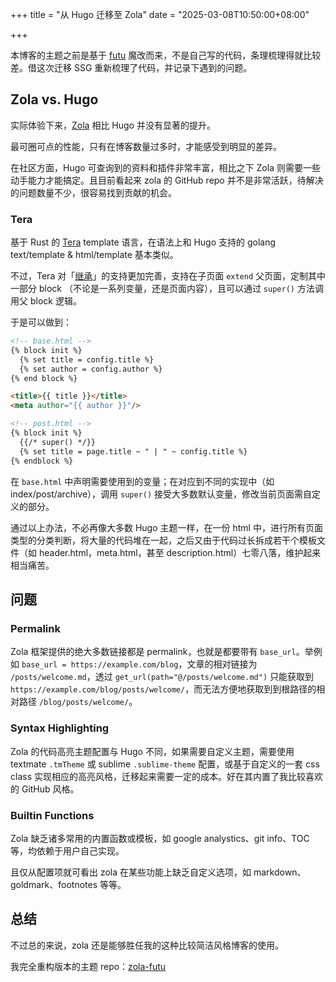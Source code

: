+++
title = "从 Hugo 迁移至 Zola"
date = "2025-03-08T10:50:00+08:00"

+++
  
本博客的主题之前是基于 [futu](https://github.com/yuanji-dev/futu) 魔改而来，不是自己写的代码，条理梳理得就比较差。借这次迁移 SSG 重新梳理了代码，并记录下遇到的问题。

## Zola vs. Hugo

实际体验下来，[Zola](https://www.getzola.org/) 相比 Hugo 并没有显著的提升。

最可圈可点的性能，只有在博客数量过多时，才能感受到明显的差异。

在社区方面，Hugo 可查询到的资料和插件非常丰富，相比之下 Zola 则需要一些动手能力才能搞定。且目前看起来 zola 的 GitHub repo 并不是非常活跃，待解决的问题数量不少，很容易找到贡献的机会。

### Tera

基于 Rust 的 [Tera](https://keats.github.io/tera/) template 语言，在语法上和 Hugo 支持的 golang text/template & html/template 基本类似。

不过，Tera 对「[继承](https://keats.github.io/tera/docs/#inheritance)」的支持更加完善，支持在子页面 `extend` 父页面，定制其中一部分 block （不论是一系列变量，还是页面内容），且可以通过 `super()` 方法调用父 block 逻辑。

于是可以做到：

```html
<!-- base.html -->
{% block init %}
  {% set title = config.title %}
  {% set author = config.author %}
{% end block %}

<title>{{ title }}</title>
<meta author="{{ author }}"/>

<!-- post.html -->
{% block init %}
  {{/* super() */}}
  {% set title = page.title ~ " | " ~ config.title %}
{% endblock %}
```

在 `base.html` 中声明需要使用到的变量；在对应到不同的实现中（如 index/post/archive），调用 `super()` 接受大多数默认变量，修改当前页面需自定义的部分。

通过以上办法，不必再像大多数 Hugo 主题一样，在一份 html 中，进行所有页面类型的分类判断，将大量的代码堆在一起，之后又由于代码过长拆成若干个模板文件（如 header.html，meta.html，甚至 description.html）七零八落，维护起来相当痛苦。

## 问题

### Permalink

Zola 框架提供的绝大多数链接都是 permalink，也就是都要带有 `base_url`。举例如 `base_url = https://example.com/blog`，文章的相对链接为 `/posts/welcome.md`，透过 `get_url(path="@/posts/welcome.md")` 只能获取到 `https://example.com/blog/posts/welcome/`，而无法方便地获取到到根路径的相对路径 `/blog/posts/welcome/`。

### Syntax Highlighting

Zola 的代码高亮主题配置与 Hugo 不同，如果需要自定义主题，需要使用 textmate `.tmTheme`  或 sublime `.sublime-theme` 配置，或基于自定义的一套 css class 实现相应的高亮风格，迁移起来需要一定的成本。好在其内置了我比较喜欢的 GitHub 风格。

### Builtin Functions

Zola 缺乏诸多常用的内置函数或模板，如 google analystics、git info、TOC 等，均依赖于用户自己实现。

且仅从配置项就可看出 zola 在某些功能上缺乏自定义选项，如 markdown、goldmark、footnotes 等等。

## 总结

不过总的来说，zola 还是能够胜任我的这种比较简洁风格博客的使用。

我完全重构版本的主题 repo：[zola-futu](https://github.com/inhzus/zola-futu)

